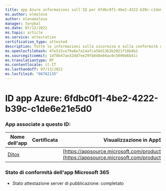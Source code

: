```yaml
---
title: app Azure informazioni sull'ID per 6fdbc0f1-4be2-4222-b39c-c1de6e21e5d0
ms.author: elmalova
author: elenamalova
manager: tonybal
ms.date: 07/12/2022
ms.topic: article
ms.service: attestation
certification_type: attested
description: Tutte le informazioni sulla sicurezza e sulla conformità disponibili per 6fdbc0f1-4be2-4222-b39c-c1de6e21e5d0.
ms.openlocfilehash: 47e532ce79a6e7a14afca58d13b3b3921f18b4b2
ms.sourcegitcommit: 1d78b47ae32dd7ee29fb848e04ac0c5090d6b41c
ms.translationtype: MT
ms.contentlocale: it-IT
ms.lasthandoff: 07/13/2022
ms.locfileid: "66762135"
---
```

# <a name="azure-app-id-6fdbc0f1-4be2-4222-b39c-c1de6e21e5d0"></a>ID app Azure: 6fdbc0f1-4be2-4222-b39c-c1de6e21e5d0


### <a name="apps-associated-with-this-id"></a>App associate a questo ID:
| **Nome dell'app** | **Certificata** | **Visualizzazione in AppSource** |
|--------------|---------------|-----------------------|
| [Ditox](../forward/WA200004193.md) |  | [https://appsource.microsoft.com/product/office/WA200004193](https://appsource.microsoft.com/product/office/WA200004193) |

### <a name="microsoft-365-app-compliance-status"></a>Stato di conformità dell'app Microsoft 365
- Stato attestazione server di pubblicazione: completato
